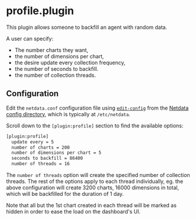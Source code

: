 # profile.plugin

This plugin allows someone to backfill an agent with random data.

A user can specify:

- The number charts they want,
- the number of dimensions per chart,
- the desire update every collection frequency,
- the number of seconds to backfill.
- the number of collection threads.

## Configuration

Edit the `netdata.conf` configuration file using [`edit-config`](/docs/netdata-agent/configuration/README.md#edit-a-configuration-file-using-edit-config) from the [Netdata config directory](/docs/netdata-agent/configuration/README.md#the-netdata-config-directory), which is typically at `/etc/netdata`.

Scroll down to the `[plugin:profile]` section to find the available options:

```txt
[plugin:profile]
  update every = 5
  number of charts = 200
  number of dimensions per chart = 5
  seconds to backfill = 86400
  number of threads = 16
```

The `number of threads` option will create the specified number of collection
threads. The rest of the options apply to each thread individually, eg. the
above configuration will create 3200 charts, 16000 dimensions in total, which will be
backfilled for the duration of 1 day.

Note that all but the 1st chart created in each thread will be marked as hidden
in order to ease the load on the dashboard's UI.
